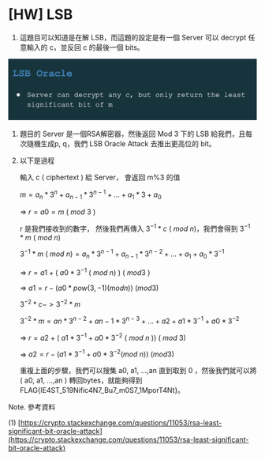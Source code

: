 # [HW] LSB

1. 這題目可以知道是在解 LSB，而這題的設定是有一個 Server 可以 decrypt 任意輸入的 c，並反回 c 的最後一個 bits。

![截圖 2022-10-17 下午11.25.34.png](%5BHW%5D%20LSB%2032720d4756704056a9fa5d55f8d99a74/%25E6%2588%25AA%25E5%259C%2596_2022-10-17_%25E4%25B8%258B%25E5%258D%258811.25.34.png)

1. 題目的 Server 是一個RSA解密器，然後返回 Mod 3 下的 LSB 給我們，且每次隨機生成p, q，我們 LSB Oracle Attack 去推出更高位的 bit。

1. 以下是過程
    
    
    輸入 c ( ciphertext ) 給 Server， 會返回 m%3 的值
    
    $m=a_n*3^n+a_{n-1}*3^{n-1}+...+a_1*3+a_0$
    
    ⇒ $r=a0=m\ (\ mod\ 3\ )$
    
    r 是我們接收到的數字， 然後我們再傳入 $3^{-1}*c\ (\ mod\ n)$，我們會得到 $3^{-1}*m\ (\ mod\ n)$
    
    $3^{-1}*m\ (\ mod\ n)=a_n*3^{n-1}+a_{n-1}*3^{n-2}+...+a_1+a_0*3^{-1}$
    
    ⇒ $r = a1 + (\ a0 * 3^{-1}\ (\ mod\ n)\ )\  (\ mod 3\ )$
    
    ⇒ $a1 = r - (a0 * pow(3,-1) (mod n))\ (mod 3)$
    
    $3^{-2}*c -> 3^{-2}*m$
    
    $3^{-2}*m =  an * 3^{n-2} + an-1 * 3^{n-3}+ ... + a2 + a1 * 3^{-1} + a0 * 3^{-2}$
    
    ⇒ $r = a2 + (\ a1 * 3^{-1} + a0 * 3^{-2}\ (\ mod\ n\ ))\ (\ mod\ 3)$
    
    ⇒ $a2 = r - (a1 * 3^{-1} + a0 * 3^{-2} (mod\ n))\ (mod 3)$
    
    重複上面的步驟，我們可以搜集 a0, a1, …,an 直到取到 0 ，然後我們就可以將 ( a0, a1, …,an ) 轉回bytes，就能夠得到 FLAG{lE4ST_519Nific4N7_Bu7_m0S7_1MporT4Nt}。
    

Note. 參考資料

(1) [https://crypto.stackexchange.com/questions/11053/rsa-least-significant-bit-oracle-attack](https://crypto.stackexchange.com/questions/11053/rsa-least-significant-bit-oracle-attack)